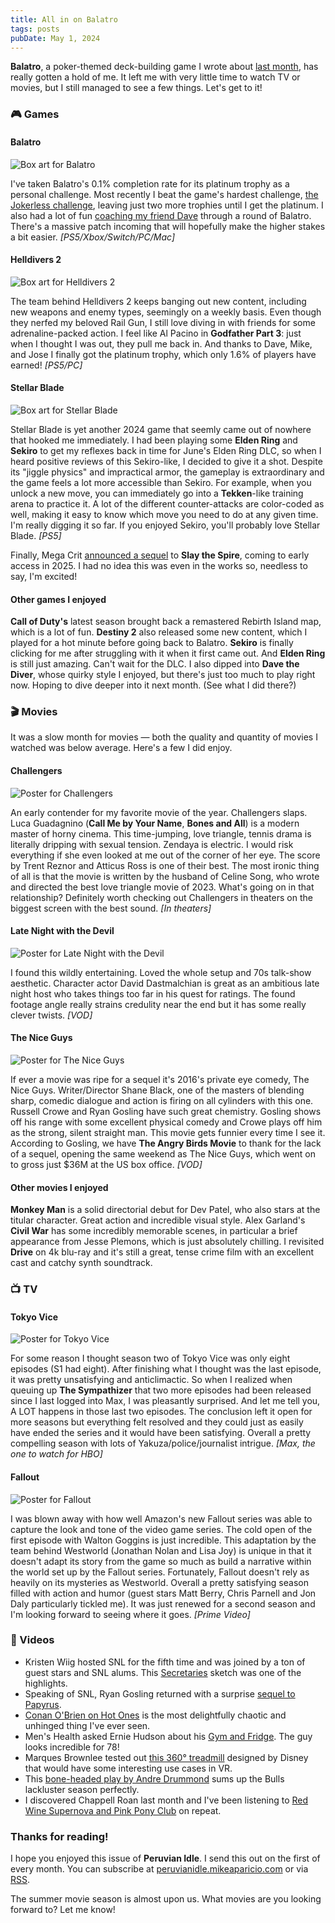 ```yaml
---
title: All in on Balatro
tags: posts
pubDate: May 1, 2024
---
```


**Balatro**, a poker-themed deck-building game I wrote about [last month](https://peruvianidle.mikeaparicio.com/1/), has really gotten a hold of me. It left me with very little time to watch TV or movies, but I still managed to see a few things. Let's get to it!

### 🎮 Games

#### Balatro

<img src="https://peruvianidle.mikeaparicio.com/assets/images/balatro.jpg" alt="Box art for Balatro" class="boxart">

I've taken Balatro's 0.1% completion rate for its platinum trophy as a personal challenge. Most recently I beat the game's hardest challenge, [the Jokerless challenge](https://youtu.be/cmjMzgMPnXs?si=3ScyV5mdqtgyjynq), leaving just two more trophies until I get the platinum. I also had a lot of fun [coaching my friend Dave](https://www.youtube.com/live/QpgwXkNpxx8?si=8A5lR4UOOnMXZpxu) through a round of Balatro. There's a massive patch incoming that will hopefully make the higher stakes a bit easier. _[PS5/Xbox/Switch/PC/Mac]_

#### Helldivers 2

<img src="https://peruvianidle.mikeaparicio.com/assets/images/helldivers2.jpg" alt="Box art for Helldivers 2" class="boxart">

The team behind Helldivers 2 keeps banging out new content, including new weapons and enemy types, seemingly on a weekly basis. Even though they nerfed my beloved Rail Gun, I still love diving in with friends for some adrenaline-packed action. I feel like Al Pacino in **Godfather Part 3**: just when I thought I was out, they pull me back in. And thanks to Dave, Mike, and Jose I finally got the platinum trophy, which only 1.6% of players have earned! _[PS5/PC]_

#### Stellar Blade

<img src="https://peruvianidle.mikeaparicio.com/assets/images/stellar-blade.jpg" alt="Box art for Stellar Blade" class="boxart">

Stellar Blade is yet another 2024 game that seemly came out of nowhere that hooked me immediately. I had been playing some **Elden Ring** and **Sekiro** to get my reflexes back in time for June's Elden Ring DLC, so when I heard positive reviews of this Sekiro-like, I decided to give it a shot. Despite its "jiggle physics" and impractical armor, the gameplay is extraordinary and the game feels a lot more accessible than Sekiro. For example, when you unlock a new move, you can immediately go into a **Tekken**-like training arena to practice it. A lot of the different counter-attacks are color-coded as well, making it easy to know which move you need to do at any given time. I'm really digging it so far. If you enjoyed Sekiro, you'll probably love Stellar Blade. _[PS5]_

Finally, Mega Crit [announced a sequel](https://youtu.be/krDFltgjLtE?si=3SunVGclM1gPvvrU) to **Slay the Spire**, coming to early access in 2025. I had no idea this was even in the works so, needless to say, I'm excited!

#### Other games I enjoyed

**Call of Duty's** latest season brought back a remastered Rebirth Island map, which is a lot of fun. **Destiny 2** also released some new content, which I played for a hot minute before going back to Balatro. **Sekiro** is finally clicking for me after struggling with it when it first came out. And **Elden Ring** is still just amazing. Can't wait for the DLC. I also dipped into **Dave the Diver**, whose quirky style I enjoyed, but there's just too much to play right now. Hoping to dive deeper into it next month. (See what I did there?)

### 🎬 Movies

It was a slow month for movies &mdash; both the quality and quantity of movies I watched was below average. Here's a few I did enjoy.

#### Challengers

<img src="https://peruvianidle.mikeaparicio.com/assets/images/challengers.jpg" alt="Poster for Challengers" class="boxart">

An early contender for my favorite movie of the year. Challengers slaps. Luca Guadagnino (**Call Me by Your Name**, **Bones and All**) is a modern master of horny cinema. This time-jumping, love triangle, tennis drama is literally dripping with sexual tension. Zendaya is electric. I would risk everything if she even looked at me out of the corner of her eye. The score by Trent Reznor and Atticus Ross is one of their best. The most ironic thing of all is that the movie is written by the husband of Celine Song, who wrote and directed the best love triangle movie of 2023. What's going on in that relationship? Definitely worth checking out Challengers in theaters on the biggest screen with the best sound. _[In theaters]_

#### Late Night with the Devil

<img src="https://peruvianidle.mikeaparicio.com/assets/images/late-night-with-the-devil.jpg" alt="Poster for Late Night with the Devil" class="boxart">

I found this wildly entertaining. Loved the whole setup and 70s talk-show aesthetic. Character actor David Dastmalchian is great as an ambitious late night host who takes things too far in his quest for ratings. The found footage angle really strains credulity near the end but it has some really clever twists. _[VOD]_

#### The Nice Guys

<img src="https://peruvianidle.mikeaparicio.com/assets/images/the-nice-guys.jpg" alt="Poster for The Nice Guys" class="boxart">

If ever a movie was ripe for a sequel it's 2016's private eye comedy, The Nice Guys. Writer/Director Shane Black, one of the masters of blending sharp, comedic dialogue and action is firing on all cylinders with this one. Russell Crowe and Ryan Gosling have such great chemistry. Gosling shows off his range with some excellent physical comedy and Crowe plays off him as the strong, silent straight man. This movie gets funnier every time I see it. According to Gosling, we have **The Angry Birds Movie** to thank for the lack of a sequel, opening the same weekend as The Nice Guys, which went on to gross just $36M at the US box office. _[VOD]_

#### Other movies I enjoyed

**Monkey Man** is a solid directorial debut for Dev Patel, who also stars at the titular character. Great action and incredible visual style. Alex Garland's **Civil War** has some incredibly memorable scenes, in particular a brief appearance from Jesse Plemons, which is just absolutely chilling. I revisited **Drive** on 4k blu-ray and it's still a great, tense crime film with an excellent cast and catchy synth soundtrack.

### 📺 TV

#### Tokyo Vice

<img src="https://peruvianidle.mikeaparicio.com/assets/images/tokyo-vice.jpg" alt="Poster for Tokyo Vice" class="boxart">

For some reason I thought season two of Tokyo Vice was only eight episodes (S1 had eight). After finishing what I thought was the last episode, it was pretty unsatisfying and anticlimactic. So when I realized when queuing up **The Sympathizer** that two more episodes had been released since I last logged into Max, I was pleasantly surprised. And let me tell you, A LOT happens in those last two episodes. The conclusion left it open for more seasons but everything felt resolved and they could just as easily have ended the series and it would have been satisfying. Overall a pretty compelling season with lots of Yakuza/police/journalist intrigue. _[Max, the one to watch for HBO]_

#### Fallout

<img src="https://peruvianidle.mikeaparicio.com/assets/images/fallout.jpg" alt="Poster for Fallout" class="boxart">

I was blown away with how well Amazon's new Fallout series was able to capture the look and tone of the video game series. The cold open of the first episode with Walton Goggins is just incredible. This adaptation by the team behind Westworld (Jonathan Nolan and Lisa Joy) is unique in that it doesn't adapt its story from the game so much as build a narrative within the world set up by the Fallout series. Fortunately, Fallout doesn't rely as heavily on its mysteries as Westworld. Overall a pretty satisfying season filled with action and humor (guest stars Matt Berry, Chris Parnell and Jon Daly particularly tickled me). It was just renewed for a second season and I'm looking forward to seeing where it goes. _[Prime Video]_

### 📱 Videos

* Kristen Wiig hosted SNL for the fifth time and was joined by a ton of guest stars and SNL alums. This [Secretaries](https://youtu.be/6QR5Gy_5Mo4?si=8UdCIGYxpHB2pJco) sketch was one of the highlights.
* Speaking of SNL, Ryan Gosling returned with a surprise [sequel to Papyrus](https://youtu.be/Q8PdffUfoF0?si=Ej7uxx9WQqkY_rfn).
* [Conan O'Brien on Hot Ones](https://youtu.be/FALlhXl6CmA?si=RHB1cwB2DqmhqXT8) is the most delightfully chaotic and unhinged thing I've ever seen.
* Men's Health asked Ernie Hudson about his [Gym and Fridge](https://youtu.be/K2s3b055NG0?si=qhjkv5Ki2_zurjkr). The guy looks incredible for 78!
* Marques Brownlee tested out [this 360&deg; treadmill](https://youtu.be/1KEtxTQUzxY?si=EWCbLaAIbAoSFIdD) designed by Disney that would have some interesting use cases in VR.
* This [bone-headed play by Andre Drummond](https://youtu.be/JSklkXsFkvY?si=C1nnJ9G9cR9WebUQ) sums up the Bulls lackluster season perfectly.
* I discovered Chappell Roan last month and I've been listening to [Red Wine Supernova and Pink Pony Club](https://youtu.be/vYm4VnkJ4AE?si=XnYY59wn5Vb12_Lo) on repeat.

### Thanks for reading!

I hope you enjoyed this issue of **Peruvian Idle**. I send this out on the first of every month. You can subscribe at [peruvianidle.mikeaparicio.com](https://peruvianidle.mikeaparicio.com) or via [RSS](https://peruvianidle.mikeaparicio.com/feed.xml).

The summer movie season is almost upon us. What movies are you looking forward to? Let me know!